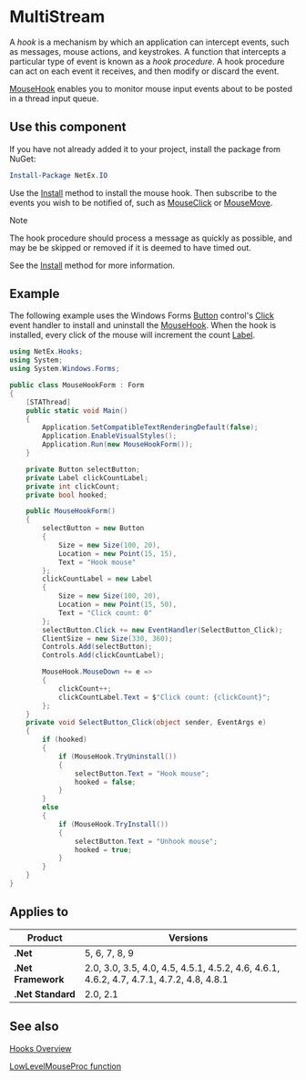 # MultiStream
A _hook_ is a mechanism by which an application can intercept events, such as messages, mouse actions, and keystrokes. A function that intercepts a particular type of event is known as a _hook procedure_. A hook procedure can act on each event it receives, and then modify or discard the event.

[MouseHook](xref:NetEx.Hooks.MouseHook) enables you to monitor mouse input events about to be posted in a thread input queue.

## Use this component

If you have not already added it to your project, install the package from NuGet:

```powershell
Install-Package NetEx.IO
```

Use the [Install](xref:NetEx.Hooks.MouseHook.Install) method to install the mouse hook. Then subscribe to the events you wish to be notified of, such as [MouseClick](xref:NetEx.Hooks.MouseHook.MouseClick) or [MouseMove](xref:NetEx.Hooks.MouseHook.MouseMove).

> [!NOTE]
> The hook procedure should process a message as quickly as possible, and may be be skipped or removed if it is deemed to have timed out.
> 
> See the [Install](xref:NetEx.Hooks.MouseHook.Install) method for more information.

## Example

The following example uses the Windows Forms [Button](xref:System.Windows.Forms.Button) control's [Click](xref:System.Windows.Forms.Control.Click) event handler to install and uninstall the [MouseHook](xref:NetEx.Hooks.MouseHook). When the hook is installed, every click of the mouse will increment the count [Label](xref:System.Windows.Forms.Label).

```csharp
using NetEx.Hooks;
using System;
using System.Windows.Forms;

public class MouseHookForm : Form
{
    [STAThread]
    public static void Main()
    {
        Application.SetCompatibleTextRenderingDefault(false);
        Application.EnableVisualStyles();
        Application.Run(new MouseHookForm());
    }

    private Button selectButton;
    private Label clickCountLabel;
    private int clickCount;
    private bool hooked;

    public MouseHookForm()
    {
        selectButton = new Button
        {
            Size = new Size(100, 20),
            Location = new Point(15, 15),
            Text = "Hook mouse"
        };
        clickCountLabel = new Label
        {
            Size = new Size(100, 20),
            Location = new Point(15, 50),
            Text = "Click count: 0"
        };
        selectButton.Click += new EventHandler(SelectButton_Click);
        ClientSize = new Size(330, 360);
        Controls.Add(selectButton);
        Controls.Add(clickCountLabel);

        MouseHook.MouseDown += e =>
        {
            clickCount++;
            clickCountLabel.Text = $"Click count: {clickCount}";
        };
    }
    private void SelectButton_Click(object sender, EventArgs e)
    {
        if (hooked)
        {
            if (MouseHook.TryUninstall())
            {
                selectButton.Text = "Hook mouse";
                hooked = false;
            }
        }
        else
        {
            if (MouseHook.TryInstall())
            {
                selectButton.Text = "Unhook mouse";
                hooked = true;
            }
        }
    }
}
```

## Applies to

| Product            | Versions |
|--------------------|----------|
| **.Net**           | 5, 6, 7, 8, 9 |
| **.Net Framework** | 2.0, 3.0, 3.5, 4.0, 4.5, 4.5.1, 4.5.2, 4.6, 4.6.1, 4.6.2, 4.7, 4.7.1, 4.7.2, 4.8, 4.8.1 |
| **.Net Standard**  | 2.0, 2.1 |

## See also
[Hooks Overview](https://learn.microsoft.com/en-us/windows/win32/winmsg/about-hooks)

[LowLevelMouseProc function](https://learn.microsoft.com/en-us/windows/win32/winmsg/lowlevelmouseproc)